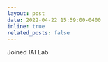 ```yaml
---
layout: post
date: 2022-04-22 15:59:00-0400
inline: true
related_posts: false
---
```


Joined IAI Lab
